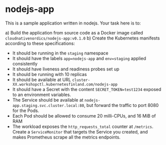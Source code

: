 # nodejs-app

This is a sample application written in nodejs. Your task here is to:

a) Build the application from source code as a Docker image called `cloudnativenordics/nodejs-app:v0.1.0`
b) Create the Kubernetes manifests according to these specifications:

- It should be running in the `staging` namespace
- It should have the labels `app=nodejs-app` and `env=staging` applied consistently
- It should have liveness and readiness probes set up
- It should be running with 10 replicas
- It should be available at URL `cluster-XX.workshopctl.kubernetesfinland.com/nodejs-app`
- It should have a Secret with the content `SECRET_TOKEN=test1234` exposed to an environment
  variables.
- The Service should be available at `nodejs-app.staging.svc.cluster.local:80`, but forward
  the traffic to port 8080 for the Pods.
- Each Pod should be allowed to consume 20 milli-CPUs, and 16 MiB of RAM
- The workload exposes the `http_requests_total` counter at `/metrics`. Create a `ServiceMonitor`
  that targets the Service you created, and makes Prometheus scrape all the metrics endpoints.
